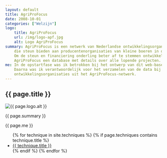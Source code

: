 ```yaml
---
layout: default
title: AgriProFocus
date: 2008-10-01
categories: ["Welzijn"]
logo:
    title: AgriProFocus
    url: /img/logo-apf.jpg
    alt: Logo AgriProFocus
summary: AgriProFocus is een netwerk van Nederlandse ontwikkelingsorganisaties
    die steun bieden aan producentenorganisaties van kleine boeren in ontwikkelingslanden.
    Om de steun en financiering onderling beter af te stemmen ontwikkelde
    AgriProFocus een database met details over alle lopende projecten.
me: In de opstartfase was ik betrokken bij het ontwerp van dit web-based systeem.
    Daarna was ik verantwoordelijk voor het verzamelen van de data bij de individuele
    ontwikkelingsorganisaties uit het AgriProFocus-netwerk.
---
```

<div class="row">
    <div class="col-xs-12">
        <h2>{{ page.title }}</h2>
        <img src="{{ page.logo.url }}" title="{{ page.logo.title }}" alt="{{ page.logo.alt }}" class="img-responsive pull-right">
        <p>{{ page.summary }}</p>
        <p>{{ page.me }}</p>
        <ul class="list-inline">
        {% for technique in site.techniques %}
            {% if page.techniques contains technique.title %}
                <li>
                    <a href="{{ technique.url }}">
                        <span class="label label-default">{{ technique.title }}</span>
                    </a>
                </li>
            {% endif %}
        {% endfor %}
        </ul>
    </div>
</div>
